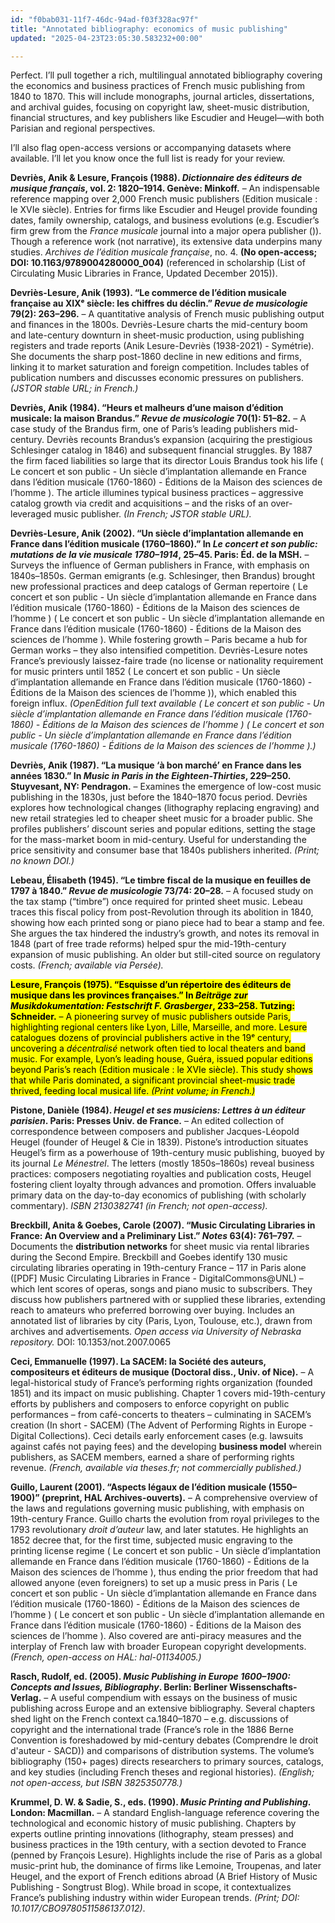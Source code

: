 ```yaml
---
id: "f0bab031-11f7-46dc-94ad-f03f328ac97f"
title: "Annotated bibliography: economics of music publishing"
updated: "2025-04-23T23:05:30.583232+00:00"

---
```

<p>Perfect. I’ll pull together a rich, multilingual annotated bibliography covering the economics and business practices of French music publishing from 1840 to 1870. This will include monographs, journal articles, dissertations, and archival guides, focusing on copyright law, sheet-music distribution, financial structures, and key publishers like Escudier and Heugel—with both Parisian and regional perspectives.</p><p>I’ll also flag open-access versions or accompanying datasets where available. I’ll let you know once the full list is ready for your review.</p><p><strong>Devriès, Anik &amp; Lesure, François (1988). <em>Dictionnaire des éditeurs de musique français</em>, vol. 2: 1820–1914. Genève: Minkoff.</strong> – An indispensable reference mapping over 2,000 French music publishers (Edition musicale : le XVIe siècle). Entries for firms like Escudier and Heugel provide founding dates, family ownership, catalogs, and business evolutions (e.g. Escudier’s firm grew from the <em>France musicale</em> journal into a major opera publisher ()). Though a reference work (not narrative), its extensive data underpins many studies. <em>Archives de l’édition musicale française</em>, no. 4. <strong>(No open-access; DOI: 10.1163/9789004280000_004)</strong> (referenced in scholarship (List of Circulating Music Libraries in France, Updated December 2015)).</p><p><strong>Devriès-Lesure, Anik (1993). “Le commerce de l’édition musicale française au XIXᵉ siècle: les chiffres du déclin.” <em>Revue de musicologie</em> 79(2): 263–296.</strong> – A quantitative analysis of French music publishing output and finances in the 1800s. Devriès-Lesure charts the mid-century boom and late-century downturn in sheet-music production, using publishing registers and trade reports (Anik Lesure-Devriès (1938-2021) - Symétrie). She documents the sharp post-1860 decline in new editions and firms, linking it to market saturation and foreign competition. Includes tables of publication numbers and discusses economic pressures on publishers. <em>(JSTOR stable URL; in French.)</em></p><p><strong>Devriès, Anik (1984). “Heurs et malheurs d’une maison d’édition musicale: la maison Brandus.” <em>Revue de musicologie</em> 70(1): 51–82.</strong> – A case study of the Brandus firm, one of Paris’s leading publishers mid-century. Devriès recounts Brandus’s expansion (acquiring the prestigious Schlesinger catalog in 1846) and subsequent financial struggles. By 1887 the firm faced liabilities so large that its director Louis Brandus took his life ( Le concert et son public - Un siècle d’implantation allemande en France dans l’édition musicale (1760-1860) - Éditions de la Maison des sciences de l’homme ). The article illumines typical business practices – aggressive catalog growth via credit and acquisitions – and the risks of an over-leveraged music publisher. <em>(In French; JSTOR stable URL).</em></p><p><strong>Devriès-Lesure, Anik (2002). “Un siècle d’implantation allemande en France dans l’édition musicale (1760–1860).” In <em>Le concert et son public: mutations de la vie musicale 1780–1914</em>, 25–45. Paris: Éd. de la MSH.</strong> – Surveys the influence of German publishers in France, with emphasis on 1840s–1850s. German emigrants (e.g. Schlesinger, then Brandus) brought new professional practices and deep catalogs of German repertoire ( Le concert et son public - Un siècle d’implantation allemande en France dans l’édition musicale (1760-1860) - Éditions de la Maison des sciences de l’homme ) ( Le concert et son public - Un siècle d’implantation allemande en France dans l’édition musicale (1760-1860) - Éditions de la Maison des sciences de l’homme ). While fostering growth – Paris became a hub for German works – they also intensified competition. Devriès-Lesure notes France’s previously laissez-faire trade (no license or nationality requirement for music printers until 1852 ( Le concert et son public - Un siècle d’implantation allemande en France dans l’édition musicale (1760-1860) - Éditions de la Maison des sciences de l’homme )), which enabled this foreign influx. <em>(OpenEdition full text available ( Le concert et son public - Un siècle d’implantation allemande en France dans l’édition musicale (1760-1860) - Éditions de la Maison des sciences de l’homme ) ( Le concert et son public - Un siècle d’implantation allemande en France dans l’édition musicale (1760-1860) - Éditions de la Maison des sciences de l’homme ).)</em></p><p><strong>Devriès, Anik (1987). “La musique ‘à bon marché’ en France dans les années 1830.” In <em>Music in Paris in the Eighteen-Thirties</em>, 229–250. Stuyvesant, NY: Pendragon.</strong> – Examines the emergence of low-cost music publishing in the 1830s, just before the 1840–1870 focus period. Devriès explores how technological changes (lithography replacing engraving) and new retail strategies led to cheaper sheet music for a broader public. She profiles publishers’ discount series and popular editions, setting the stage for the mass-market boom in mid-century. Useful for understanding the price sensitivity and consumer base that 1840s publishers inherited. <em>(Print; no known DOI.)</em></p><p><strong>Lebeau, Élisabeth (1945). “Le timbre fiscal de la musique en feuilles de 1797 à 1840.” <em>Revue de musicologie</em> 73/74: 20–28.</strong> – A focused study on the tax stamp (“timbre”) once required for printed sheet music. Lebeau traces this fiscal policy from post-Revolution through its abolition in 1840, showing how each printed song or piano piece had to bear a stamp and fee. She argues the tax hindered the industry’s growth, and notes its removal in 1848 (part of free trade reforms) helped spur the mid-19th-century expansion of music publishing. An older but still-cited source on regulatory costs. <em>(French; available via Persée).</em></p><p><strong><mark>Lesure, François (1975). “Esquisse d’un répertoire des éditeurs de musique dans les provinces françaises.” In </mark><em><mark>Beiträge zur Musikdokumentation: Festschrift F. Grasberger</mark></em><mark>, 233–258. Tutzing: Schneider.</mark></strong><mark> – A pioneering survey of music publishers outside Paris, highlighting regional centers like Lyon, Lille, Marseille, and more. Lesure catalogues dozens of provincial publishers active in the 19ᵉ century, uncovering a </mark><em><mark>décentralisé</mark></em><mark> network often tied to local theaters and band music. For example, Lyon’s leading house, Guéra, issued popular editions beyond Paris’s reach (Edition musicale : le XVIe siècle). This study shows that while Paris dominated, a significant provincial sheet-music trade thrived, feeding local musical life. </mark><em><mark>(Print volume; in French.)</mark></em></p><p><strong>Pistone, Danièle (1984). <em>Heugel et ses musiciens: Lettres à un éditeur parisien</em>. Paris: Presses Univ. de France.</strong> – An edited collection of correspondence between composers and publisher Jacques-Léopold Heugel (founder of Heugel &amp; Cie in 1839). Pistone’s introduction situates Heugel’s firm as a powerhouse of 19th-century music publishing, buoyed by its journal <em>Le Ménestrel</em>. The letters (mostly 1850s–1860s) reveal business practices: composers negotiating royalties and publication costs, Heugel fostering client loyalty through advances and promotion. Offers invaluable primary data on the day-to-day economics of publishing (with scholarly commentary). <em>ISBN 2130382741 (in French; not open-access).</em></p><p><strong>Breckbill, Anita &amp; Goebes, Carole (2007). “Music Circulating Libraries in France: An Overview and a Preliminary List.” <em>Notes</em> 63(4): 761–797.</strong> – Documents the <strong>distribution networks</strong> for sheet music via rental libraries during the Second Empire. Breckbill and Goebes identify 130 music circulating libraries operating in 19th-century France – 117 in Paris alone ([PDF] Music Circulating Libraries in France - DigitalCommons@UNL) – which lent scores of operas, songs and piano music to subscribers. They discuss how publishers partnered with or supplied these libraries, extending reach to amateurs who preferred borrowing over buying. Includes an annotated list of libraries by city (Paris, Lyon, Toulouse, etc.), drawn from archives and advertisements. <em>Open access via University of Nebraska repository.</em> DOI: 10.1353/not.2007.0065</p><p><strong>Ceci, Emmanuelle (1997). La SACEM: la Société des auteurs, compositeurs et éditeurs de musique (Doctoral diss., Univ. of Nice).</strong> – A legal-historical study of France’s performing rights organization (founded 1851) and its impact on music publishing. Chapter 1 covers mid-19th-century efforts by publishers and composers to enforce copyright on public performances – from café-concerts to theaters – culminating in SACEM’s creation (In short - SACEM) (The Advent of Performing Rights in Europe - Digital Collections). Ceci details early enforcement cases (e.g. lawsuits against cafés not paying fees) and the developing <strong>business model</strong> wherein publishers, as SACEM members, earned a share of performing rights revenue. <em>(French, available via theses.fr; not commercially published.)</em></p><p><strong>Guillo, Laurent (2001). “Aspects légaux de l’édition musicale (1550–1900)” (preprint, HAL Archives-ouverts).</strong> – A comprehensive overview of the laws and regulations governing music publishing, with emphasis on 19th-century France. Guillo charts the evolution from royal privileges to the 1793 revolutionary <em>droit d’auteur</em> law, and later statutes. He highlights an 1852 decree that, for the first time, subjected music engraving to the printing license regime ( Le concert et son public - Un siècle d’implantation allemande en France dans l’édition musicale (1760-1860) - Éditions de la Maison des sciences de l’homme ), thus ending the prior freedom that had allowed anyone (even foreigners) to set up a music press in Paris ( Le concert et son public - Un siècle d’implantation allemande en France dans l’édition musicale (1760-1860) - Éditions de la Maison des sciences de l’homme ) ( Le concert et son public - Un siècle d’implantation allemande en France dans l’édition musicale (1760-1860) - Éditions de la Maison des sciences de l’homme ). Also covered are anti-piracy measures and the interplay of French law with broader European copyright developments. <em>(French, open-access on HAL: hal-01134005.)</em></p><p><strong>Rasch, Rudolf, ed. (2005). <em>Music Publishing in Europe 1600–1900: Concepts and Issues, Bibliography</em>. Berlin: Berliner Wissenschafts-Verlag.</strong> – A useful compendium with essays on the business of music publishing across Europe and an extensive bibliography. Several chapters shed light on the French context ca.1840–1870 – e.g. discussions of copyright and the international trade (France’s role in the 1886 Berne Convention is foreshadowed by mid-century debates (Comprendre le droit d'auteur - SACD)) and comparisons of distribution systems. The volume’s bibliography (150+ pages) directs researchers to primary sources, catalogs, and key studies (including French theses and regional histories). <em>(English; not open-access, but ISBN 3825350778.)</em></p><p><strong>Krummel, D. W. &amp; Sadie, S., eds. (1990). <em>Music Printing and Publishing</em>. London: Macmillan.</strong> – A standard English-language reference covering the technological and economic history of music publishing. Chapters by experts outline printing innovations (lithography, steam presses) and business practices in the 19th century, with a section devoted to France (penned by François Lesure). Highlights include the rise of Paris as a global music-print hub, the dominance of firms like Lemoine, Troupenas, and later Heugel, and the export of French editions abroad (A Brief History of Music Publishing - Songtrust Blog). While broad in scope, it contextualizes France’s publishing industry within wider European trends. <em>(Print; DOI: 10.1017/CBO9780511586137.012)</em>.</p>